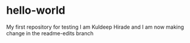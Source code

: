 # hello-world
My first repository for testing
I am Kuldeep Hirade and I am now making change in the readme-edits branch
